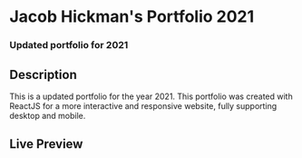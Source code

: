 # Jacob Hickman's Portfolio 2021

### Updated portfolio for 2021

## Description

This is a updated portfolio for the year 2021. This portfolio was created with ReactJS for a more interactive and responsive website,
fully supporting desktop and mobile.

## Live Preview

